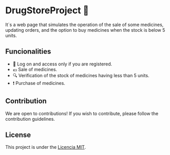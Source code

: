 # DrugStoreProject :pill:
It´s a web page that simulates the operation of the sale of some medicines, updating orders, and the option to buy medicines when the stock is below 5 units.
## Funcionalities
- :vertical_traffic_light: Log on and access only if you are registered.
- :euro: Sale of medicines.
- :mag: Verification of the stock of medicines having less than 5 units.
- :exclamation: Purchase of medicines.
## Contribution
We are open to contributions! If you wish to contribute, please follow the contribution guidelines.

## License
This project is under the [Licencia MIT](LICENSE).
